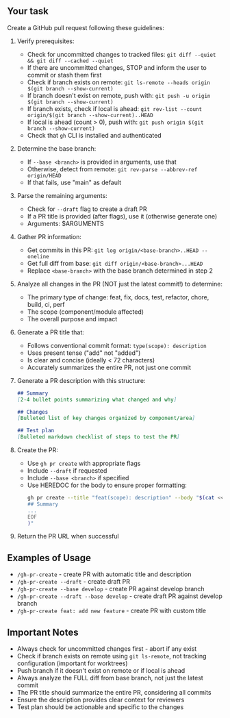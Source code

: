 ## Your task

Create a GitHub pull request following these guidelines:

1. Verify prerequisites:
   - Check for uncommitted changes to tracked files: `git diff --quiet && git diff --cached --quiet`
   - If there are uncommitted changes, STOP and inform the user to commit or stash them first
   - Check if branch exists on remote: `git ls-remote --heads origin $(git branch --show-current)`
   - If branch doesn't exist on remote, push with: `git push -u origin $(git branch --show-current)`
   - If branch exists, check if local is ahead: `git rev-list --count origin/$(git branch --show-current)..HEAD`
   - If local is ahead (count > 0), push with: `git push origin $(git branch --show-current)`
   - Check that `gh` CLI is installed and authenticated

2. Determine the base branch:
   - If `--base <branch>` is provided in arguments, use that
   - Otherwise, detect from remote: `git rev-parse --abbrev-ref origin/HEAD`
   - If that fails, use "main" as default

3. Parse the remaining arguments:
   - Check for `--draft` flag to create a draft PR
   - If a PR title is provided (after flags), use it (otherwise generate one)
   - Arguments: $ARGUMENTS

4. Gather PR information:
   - Get commits in this PR: `git log origin/<base-branch>..HEAD --oneline`
   - Get full diff from base: `git diff origin/<base-branch>...HEAD`
   - Replace `<base-branch>` with the base branch determined in step 2

5. Analyze all changes in the PR (NOT just the latest commit!) to determine:
   - The primary type of change: feat, fix, docs, test, refactor, chore, build, ci, perf
   - The scope (component/module affected)
   - The overall purpose and impact

6. Generate a PR title that:
   - Follows conventional commit format: `type(scope): description`
   - Uses present tense ("add" not "added")
   - Is clear and concise (ideally < 72 characters)
   - Accurately summarizes the entire PR, not just one commit

7. Generate a PR description with this structure:
   ```markdown
   ## Summary
   [2-4 bullet points summarizing what changed and why]

   ## Changes
   [Bulleted list of key changes organized by component/area]

   ## Test plan
   [Bulleted markdown checklist of steps to test the PR]
   ```

8. Create the PR:
   - Use `gh pr create` with appropriate flags
   - Include `--draft` if requested
   - Include `--base <branch>` if specified
   - Use HEREDOC for the body to ensure proper formatting:
     ```bash
     gh pr create --title "feat(scope): description" --body "$(cat <<'EOF'
     ## Summary
     ...
     EOF
     )"
     ```

9. Return the PR URL when successful

## Examples of Usage

- `/gh-pr-create` - create PR with automatic title and description
- `/gh-pr-create --draft` - create draft PR
- `/gh-pr-create --base develop` - create PR against develop branch
- `/gh-pr-create --draft --base develop` - create draft PR against develop branch
- `/gh-pr-create feat: add new feature` - create PR with custom title

## Important Notes

- Always check for uncommitted changes first - abort if any exist
- Check if branch exists on remote using `git ls-remote`, not tracking configuration (important for worktrees)
- Push branch if it doesn't exist on remote or if local is ahead
- Always analyze the FULL diff from base branch, not just the latest commit
- The PR title should summarize the entire PR, considering all commits
- Ensure the description provides clear context for reviewers
- Test plan should be actionable and specific to the changes
